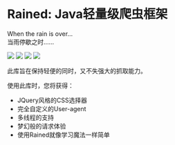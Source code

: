# Rained:  Java轻量级爬虫框架

When the rain is over...  
当雨停歇之时……   
  
[![](https://img.shields.io/badge/version-0.0.1-blue)]()
[![](https://img.shields.io/badge/build-passing-brightgreen)]()
[![](https://img.shields.io/badge/java->=8-orange)]()
[![](https://img.shields.io/badge/%F0%9F%93%83-%E5%9C%A8%E7%BA%BF%E6%96%87%E6%A1%A3-%23ff69b4)](https://eisuto.github.io/Rained/#/)

此库旨在保持轻便的同时，又不失强大的抓取能力。  
   

  使用此库时，您将获得：
  - JQuery风格的CSS选择器
  - 完全自定义的User-agent
  - 多线程的支持
  - 梦幻般的请求体验
  - 使用Rained就像学习魔法一样简单  



